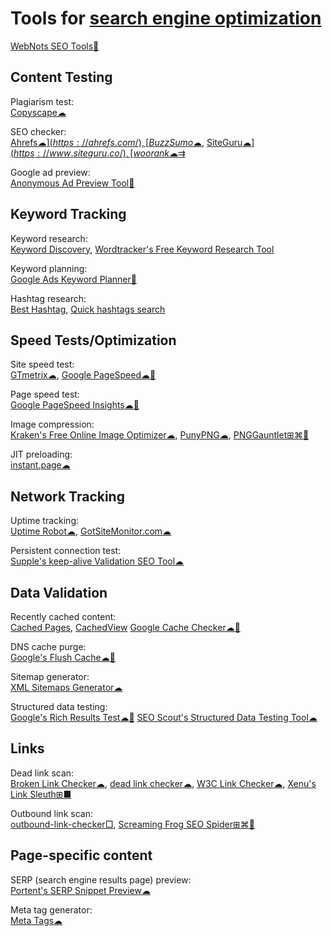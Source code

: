 
# Tools for [search engine optimization](https://trendless.tech/seo/)

[WebNots SEO Tools💩](https://www.webnots.com/seo-tools/)

## Content Testing

Plagiarism test:  
[Copyscape☁](https://www.copyscape.com/)

SEO checker:  
[Ahrefs☁$](https://ahrefs.com/),
[BuzzSumo☁$](https://buzzsumo.com/),
[SiteGuru☁$](https://www.siteguru.co/),
[woorank☁⇉$](https://www.woorank.com/)

Google ad preview:  
[Anonymous Ad Preview Tool🧛](https://ads.google.com/anon/AdPreview)

## Keyword Tracking

Keyword research:  
[Keyword Discovery](https://www.keyworddiscovery.com/),
[Wordtracker's Free Keyword Research Tool](https://www.wordtracker.com/)

Keyword planning:  
[Google Ads Keyword Planner🧛](https://ads.google.com/home/tools/keyword-planner/)

Hashtag research:  
[Best Hashtag](https://best-hashtags.com/),
[Quick hashtags search](https://cipher387.github.io/hashtags_and_keywords_social_media_quick_search/)

## Speed Tests/Optimization

Site speed test:  
[GTmetrix☁](https://gtmetrix.com),
[Google PageSpeed☁🧛](https://pagespeed.web.dev/)

Page speed test:  
[Google PageSpeed Insights☁🧛](https://developers.google.com/speed/pagespeed/insights/)

Image compression:  
[Kraken's Free Online Image Optimizer☁](https://kraken.io/web-interface),
[PunyPNG☁](http://punypng.com/),
[PNGGauntlet⊞⌘🐧](https://pnggauntlet.com/)

JIT preloading:  
[instant.page☁](https://instant.page/)

## Network Tracking

Uptime tracking:  
[Uptime Robot☁](https://uptimerobot.com/),
[GotSiteMonitor.com☁](https://www.gotsitemonitor.com/)

Persistent connection test:  
[Supple's keep-alive Validation SEO Tool☁](https://supple.com.au/tools/check-persistent-connection/)

## Data Validation

Recently cached content:  
[Cached Pages](http://www.cachedpages.com/),
[CachedView](https://cachedview.com/)
[Google Cache Checker☁🧛](https://www.webnots.com/seo-tools/google-cache-checker)

DNS cache purge:  
[Google's Flush Cache☁🧛](https://developers.google.com/speed/public-dns/cache)

Sitemap generator:  
[XML Sitemaps Generator☁](https://www.xml-sitemaps.com/)

Structured data testing:  
[Google's Rich Results Test☁🧛](https://search.google.com/test/rich-results)
[SEO Scout's Structured Data Testing Tool☁](https://seoscout.com/tools/schema-generator)

## Links

Dead link scan:  
[Broken Link Checker☁](https://brokenlinkcheck.com/broken-links.php),
[dead link checker☁](https://www.deadlinkchecker.com/),
[W3C Link Checker☁](https://validator.w3.org/checklink),
[Xenu's Link Sleuth⊞■](https://home.snafu.de/tilman/xenulink.html)

Outbound link scan:  
[outbound-link-checker□](https://github.com/ashishb/outbound-link-checker),
[Screaming Frog SEO Spider⊞⌘🐧](https://www.screamingfrog.co.uk/seo-spider/)

## Page-specific content

SERP (search engine results page) preview:  
[Portent's SERP Snippet Preview☁](https://www.portent.com/serp-preview-tool/)

Meta tag generator:  
[Meta Tags☁](https://metatags.io/)
